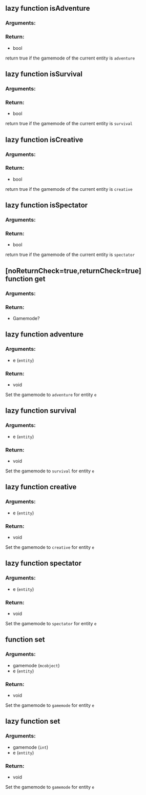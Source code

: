 ## lazy function isAdventure
### Arguments:

### Return:
- bool


return true if the gamemode of the current entity is `adventure`

## lazy function isSurvival
### Arguments:

### Return:
- bool


return true if the gamemode of the current entity is `survival`

## lazy function isCreative
### Arguments:

### Return:
- bool


return true if the gamemode of the current entity is `creative`

## lazy function isSpectator
### Arguments:

### Return:
- bool


return true if the gamemode of the current entity is `spectator`

## [noReturnCheck=true,__returnCheck__=true] function get
### Arguments:

### Return:
- Gamemode?




## lazy function adventure
### Arguments:
- e (`entity`)
### Return:
- void


Set the gamemode to `adventure` for entity `e`

## lazy function survival
### Arguments:
- e (`entity`)
### Return:
- void


Set the gamemode to `survival` for entity `e`

## lazy function creative
### Arguments:
- e (`entity`)
### Return:
- void


Set the gamemode to `creative` for entity `e`

## lazy function spectator
### Arguments:
- e (`entity`)
### Return:
- void


Set the gamemode to `spectator` for entity `e`

## function set
### Arguments:
- gamemode (`mcobject`)
- e (`entity`)
### Return:
- void


Set the gamemode to `gamemode` for entity `e`

## lazy function set
### Arguments:
- gamemode (`int`)
- e (`entity`)
### Return:
- void


Set the gamemode to `gamemode` for entity `e`


